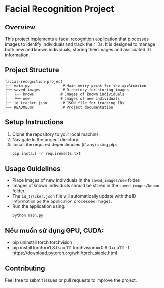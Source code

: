 # Facial Recognition Project

## Overview
This project implements a facial recognition application that processes images to identify individuals and track their IDs. It is designed to manage both new and known individuals, storing their images and associated ID information.

## Project Structure
```
facial-recognition-project
├── main.py               # Main entry point for the application
├── saved_images          # Directory for storing images
│   ├── known            # Images of known individuals
│   └── new              # Images of new individuals
├── id_tracker.json       # JSON file for tracking IDs
└── README.md             # Project documentation
```

## Setup Instructions
1. Clone the repository to your local machine.
2. Navigate to the project directory.
3. Install the required dependencies (if any) using pip:
   ```
   pip install -r requirements.txt
   ```

## Usage Guidelines
- Place images of new individuals in the `saved_images/new` folder.
- Images of known individuals should be stored in the `saved_images/known` folder.
- The `id_tracker.json` file will automatically update with the ID information as the application processes images.
- Run the application using:
   ```
   python main.py
   ```

## Nếu muốn sử dụng GPU, CUDA:
- pip uninstall torch torchvision
- pip install torch==1.8.0+cu111 torchvision==0.9.0+cu111 -f https://download.pytorch.org/whl/torch_stable.html

## Contributing
Feel free to submit issues or pull requests to improve the project.